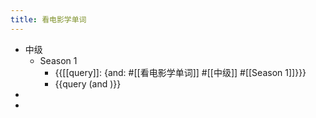 ```yaml
---
title: 看电影学单词
---
```


- 中级
	- Season 1
		- {{[[query]]: {and: #[[看电影学单词]] #[[中级]] #[[Season 1]]}}}
		- {{query (and )}}
-
-